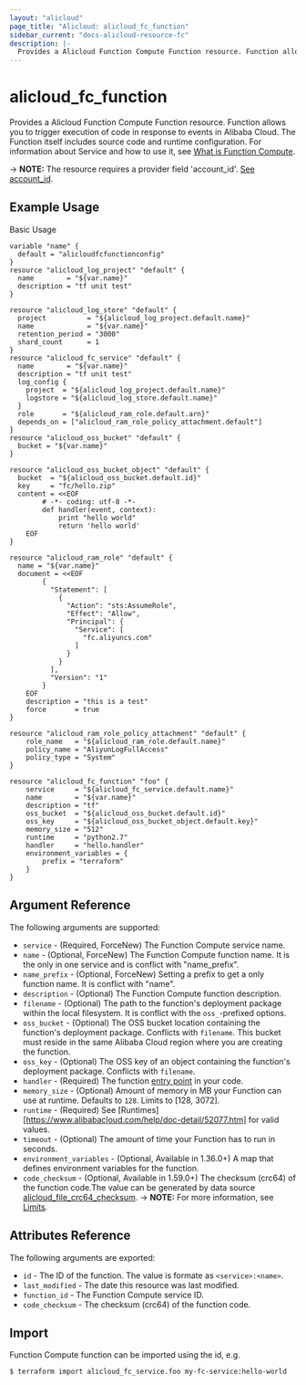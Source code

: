 ```yaml
---
layout: "alicloud"
page_title: "Alicloud: alicloud_fc_function"
sidebar_current: "docs-alicloud-resource-fc"
description: |-
  Provides a Alicloud Function Compute Function resource. Function allows you to trigger execution of code in response to events in Alibaba Cloud. The Function itself includes source code and runtime configuration.
---
```


# alicloud\_fc\_function

Provides a Alicloud Function Compute Function resource. Function allows you to trigger execution of code in response to events in Alibaba Cloud. The Function itself includes source code and runtime configuration.
 For information about Service and how to use it, see [What is Function Compute](https://www.alibabacloud.com/help/doc-detail/52895.htm).

-> **NOTE:** The resource requires a provider field 'account_id'. [See account_id](https://www.terraform.io/docs/providers/alicloud/index.html#account_id).

## Example Usage

Basic Usage

```
variable "name" {
  default = "alicloudfcfunctionconfig"
}
resource "alicloud_log_project" "default" {
  name        = "${var.name}"
  description = "tf unit test"
}

resource "alicloud_log_store" "default" {
  project          = "${alicloud_log_project.default.name}"
  name             = "${var.name}"
  retention_period = "3000"
  shard_count      = 1
}
resource "alicloud_fc_service" "default" {
  name        = "${var.name}"
  description = "tf unit test"
  log_config {
    project  = "${alicloud_log_project.default.name}"
    logstore = "${alicloud_log_store.default.name}"
  }
  role       = "${alicloud_ram_role.default.arn}"
  depends_on = ["alicloud_ram_role_policy_attachment.default"]
}
resource "alicloud_oss_bucket" "default" {
  bucket = "${var.name}"
}

resource "alicloud_oss_bucket_object" "default" {
  bucket  = "${alicloud_oss_bucket.default.id}"
  key     = "fc/hello.zip"
  content = <<EOF
        # -*- coding: utf-8 -*-
        def handler(event, context):
            print "hello world"
            return 'hello world'
    EOF
}

resource "alicloud_ram_role" "default" {
  name = "${var.name}"
  document = <<EOF
        {
          "Statement": [
            {
              "Action": "sts:AssumeRole",
              "Effect": "Allow",
              "Principal": {
                "Service": [
                  "fc.aliyuncs.com"
                ]
              }
            }
          ],
          "Version": "1"
        }
    EOF
    description = "this is a test"
    force       = true
}

resource "alicloud_ram_role_policy_attachment" "default" {
    role_name   = "${alicloud_ram_role.default.name}"
    policy_name = "AliyunLogFullAccess"
    policy_type = "System"
}

resource "alicloud_fc_function" "foo" {
    service     = "${alicloud_fc_service.default.name}"
    name        = "${var.name}"
    description = "tf"
    oss_bucket  = "${alicloud_oss_bucket.default.id}"
    oss_key     = "${alicloud_oss_bucket_object.default.key}"
    memory_size = "512"
    runtime     = "python2.7"
    handler     = "hello.handler"
    environment_variables = {
        prefix = "terraform"
    }
}
```
## Argument Reference

The following arguments are supported:

* `service` - (Required, ForceNew) The Function Compute service name.
* `name` - (Optional, ForceNew) The Function Compute function name. It is the only in one service and is conflict with "name_prefix".
* `name_prefix` - (Optional, ForceNew) Setting a prefix to get a only function name. It is conflict with "name".
* `description` - (Optional) The Function Compute function description.
* `filename` - (Optional) The path to the function's deployment package within the local filesystem. It is conflict with the `oss_`-prefixed options.
* `oss_bucket` - (Optional) The OSS bucket location containing the function's deployment package. Conflicts with `filename`. This bucket must reside in the same Alibaba Cloud region where you are creating the function.
* `oss_key` - (Optional) The OSS key of an object containing the function's deployment package. Conflicts with `filename`.
* `handler` - (Required) The function [entry point](https://www.alibabacloud.com/help/doc-detail/62213.htm) in your code.
* `memory_size` - (Optional) Amount of memory in MB your Function can use at runtime. Defaults to `128`. Limits to [128, 3072].
* `runtime` - (Required) See [Runtimes][https://www.alibabacloud.com/help/doc-detail/52077.htm] for valid values.
* `timeout` - (Optional) The amount of time your Function has to run in seconds.
* `environment_variables` - (Optional, Available in 1.36.0+) A map that defines environment variables for the function.
* `code_checksum` - (Optional, Available in 1.59.0+) The checksum (crc64) of the function code.The value can be generated by data source [alicloud_file_crc64_checksum](https://www.terraform.io/docs/providers/alicloud/d/file_crc64.html).
-> **NOTE:** For more information, see [Limits](https://www.alibabacloud.com/help/doc-detail/51907.htm).

## Attributes Reference

The following arguments are exported:

* `id` - The ID of the function. The value is formate as `<service>:<name>`.
* `last_modified` - The date this resource was last modified.
* `function_id` - The Function Compute service ID.
* `code_checksum` - The checksum (crc64) of the function code.

## Import

Function Compute function can be imported using the id, e.g.

```
$ terraform import alicloud_fc_service.foo my-fc-service:hello-world
```
